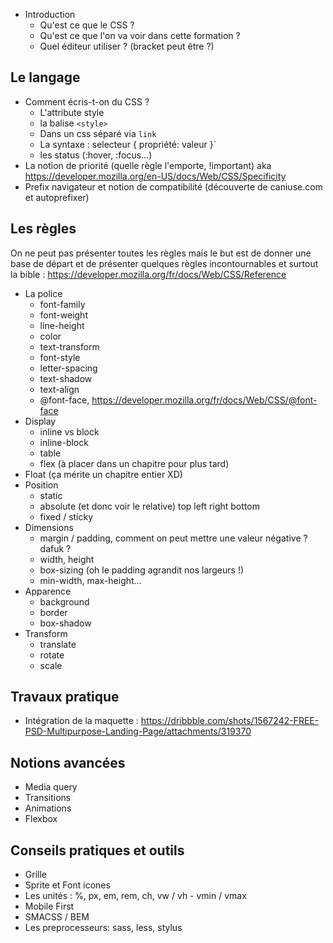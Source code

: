 - Introduction
    - Qu'est ce que le CSS ?
    - Qu'est ce que l'on va voir dans cette formation ?
    - Quel éditeur utiliser ? (bracket peut être ?)
    
## Le langage

- Comment écris-t-on du CSS ?
    - L'attribute style 
    - la balise `<style>`  
    - Dans un css séparé via `link` 
    - La syntaxe : selecteur { propriété: valeur }` 
    - les status (:hover, :focus...)
- La notion de priorité (quelle règle l'emporte, !important) aka https://developer.mozilla.org/en-US/docs/Web/CSS/Specificity
- Prefix navigateur et notion de compatibilité (découverte de caniuse.com et autoprefixer)

## Les règles

On ne peut pas présenter toutes les règles mais le but est de donner une base de départ et de présenter quelques règles incontournables et surtout la bible : https://developer.mozilla.org/fr/docs/Web/CSS/Reference

- La police
    - font-family
    - font-weight
    - line-height
    - color
    - text-transform
    - font-style
    - letter-spacing
    - text-shadow
    - text-align
    - @font-face, https://developer.mozilla.org/fr/docs/Web/CSS/@font-face
- Display
    - inline vs block
    - inline-block
    - table
    - flex (à placer dans un chapitre pour plus tard)
- Float (ça mérite un chapitre entier XD)
- Position
    - static
    - absolute (et donc voir le relative) top left right bottom
    - fixed / sticky
- Dimensions
    - margin / padding, comment on peut mettre une valeur négative ? dafuk ?
    - width, height
    - box-sizing (oh le padding agrandit nos largeurs !)
    - min-width, max-height...
- Apparence
    - background
    - border
    - box-shadow
- Transform
    - translate
    - rotate
    - scale
    
## Travaux pratique 

- Intégration de la maquette : https://dribbble.com/shots/1567242-FREE-PSD-Multipurpose-Landing-Page/attachments/319370 

## Notions avancées

- Media query
- Transitions
- Animations
- Flexbox

## Conseils pratiques et outils

- Grille
- Sprite et Font icones
- Les unités : %, px, em, rem, ch, vw / vh - vmin / vmax
- Mobile First
- SMACSS / BEM
- Les preprocesseurs: sass, less, stylus
